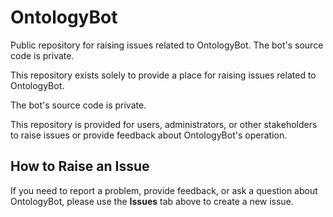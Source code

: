 # OntologyBot
Public repository for raising issues related to OntologyBot. The bot's source code is private.

This repository exists solely to provide a place for raising issues related to OntologyBot.

The bot's source code is private.

This repository is provided for users, administrators, or other stakeholders to raise issues or provide feedback about OntologyBot's operation.

## How to Raise an Issue
If you need to report a problem, provide feedback, or ask a question about OntologyBot, please use the **Issues** tab above to create a new issue.
